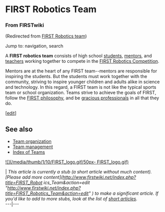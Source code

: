 # FIRST Robotics Team

### From FIRSTwiki

(Redirected from [FIRST Robotics
team](/index.php?title=FIRST_Robotics_team&redirect=no "FIRST Robotics team"
))

Jump to: navigation, search

A **FIRST robotics team** consists of high school
[students](/index.php/Students "Students" ), [mentors](/index.php/Mentors
"Mentors" ), and [teachers](/index.php/Teachers "Teachers" ) working together
to compete in the [FIRST Robotics Competition](/index.php/FIRST "FIRST" ).

Mentors are at the heart of any FIRST team--mentors are responsible for
inspiring the students. But the students must work together with the
community, striving to inspire younger children and adults alike in science
and technology. In this regard, a FIRST team is not like the typical sports
team or school organization. Teams strive to achieve the goals of FIRST,
follow the [FIRST philosophy](/index.php/FIRST_philosophy "FIRST philosophy"
), and be [gracious professionals](/index.php/Gracious_professionalism
"Gracious professionalism" ) in all that they do.

[[edit](/index.php?title=FIRST_Robotics_Team&action=edit&section=1 "Edit
section: See also" )]

##  See also

  * [Team organization](/index.php/Team_organization "Team organization" )
  * [Team management](/index.php/Team_management "Team management" )
  * [Index of Teams](/index.php/Index_of_Teams "Index of Teams" )

[![](/media/thumb/1/10/FIRST_logo.gif/50px-
FIRST_logo.gif)](/index.php/Image:FIRST_logo.gif "" )

|  _This article is currently a stub (a short article without much content).
[Please add more content](http://www.firstwiki.net/index.php?title=FIRST_Robot
ics_Team&action=edit
"http://www.firstwiki.net/index.php?title=FIRST_Robotics_Team&action=edit" )
to make a significant article. If you'd like to add to more stubs, look at the
list of [short articles](/index.php/Special:Shortpages "Special:Shortpages"
)._  
---|---  
  
